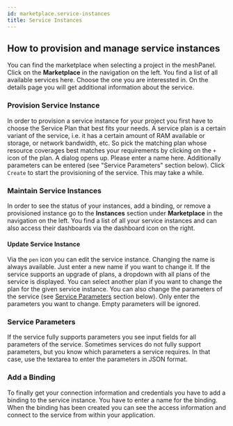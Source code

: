 ```yaml
---
id: marketplace.service-instances
title: Service Instances
---
```

## How to provision and manage service instances

You can find the marketplace when selecting a project in the meshPanel. Click on the **Marketplace** in the navigation on the left. You find a list of all available services here. Choose the one you are interessted in. On the details page you will get additional information about the service.

### Provision Service Instance

In order to provision a service instance for your project you first have to choose the Service Plan that best fits your needs. A service plan is a certain variant of the service, i.e. it has a certain amount of RAM available or storage, or network bandwidth, etc. So pick the matching plan whose resource coverages best matches your requirements by clicking on the `+` icon of the plan. A dialog opens up. Please enter a name here. Additionally parameters can be entered (see "Service Parameters" section below). Click `Create` to start the provisioning of the service. This may take a while.

### Maintain Service Instances

In order to see the status of your instances, add a binding, or remove a provisioned instance go to the **Instances** section under **Marketplace** in the navigation on the left. You find a list of all your service instances and can also access their dashboards via the dashboard icon on the right.

#### Update Service Instance

Via the `pen` icon you can edit the service instance. Changing the name is always available. Just enter a new name if you want to change it. If the service supports an upgrade of plans, a dropdown with all plans of the service is displayed. You can select another plan if you want to change the plan for the given service instance. You can also change the parameters of the service (see [Service Parameters](#service-parameters) section below). Only enter the parameters you want to change. Empty parameters will be ignored.

### Service Parameters

If the service fully supports parameters you see input fields for all parameters of the service. Sometimes services do not fully support parameters, but you know which parameters a service requires. In that case, use the textarea to enter the parameters in JSON format.

### Add a Binding

To finally get your connection information and credentials you have to add a binding to the service instance. You have to enter a name for the binding. When the binding has been created you can see the access information and connect to the service from within your application.

